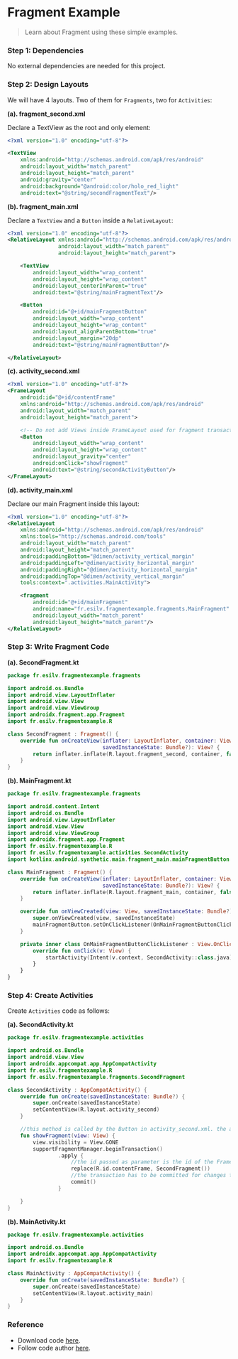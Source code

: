 # Fragment Example


>  Learn about Fragment using these simple examples.

### Step 1: Dependencies

No external dependencies are needed for this project.

### Step 2: Design Layouts

We will have 4 layouts. Two of them for `Fragments`, two for `Activities`:

**(a). fragment_second.xml**

Declare a TextView as the root and only element:

```xml
<?xml version="1.0" encoding="utf-8"?>

<TextView
    xmlns:android="http://schemas.android.com/apk/res/android"
    android:layout_width="match_parent"
    android:layout_height="match_parent"
    android:gravity="center"
    android:background="@android:color/holo_red_light"
    android:text="@string/secondFragmentText"/>


```

**(b). fragment_main.xml**

Declare a `TextView` and a `Button` inside a `RelativeLayout`:

```xml
<?xml version="1.0" encoding="utf-8"?>
<RelativeLayout xmlns:android="http://schemas.android.com/apk/res/android"
                android:layout_width="match_parent"
                android:layout_height="match_parent">

    <TextView
        android:layout_width="wrap_content"
        android:layout_height="wrap_content"
        android:layout_centerInParent="true"
        android:text="@string/mainFragmentText"/>

    <Button
        android:id="@+id/mainFragmentButton"
        android:layout_width="wrap_content"
        android:layout_height="wrap_content"
        android:layout_alignParentBottom="true"
        android:layout_margin="20dp"
        android:text="@string/mainFragmentButton"/>

</RelativeLayout>

```

**(c). activity_second.xml**

```xml
<?xml version="1.0" encoding="utf-8"?>
<FrameLayout
    android:id="@+id/contentFrame"
    xmlns:android="http://schemas.android.com/apk/res/android"
    android:layout_width="match_parent"
    android:layout_height="match_parent">

    <!-- Do not add Views inside FrameLayout used for fragment transactions. This is only for a test purpose-->
    <Button
        android:layout_width="wrap_content"
        android:layout_height="wrap_content"
        android:layout_gravity="center"
        android:onClick="showFragment"
        android:text="@string/secondActivityButton"/>
</FrameLayout>

```

**(d). activity_main.xml**

Declare our main Fragment inside this layout:

```xml
<?xml version="1.0" encoding="utf-8"?>
<RelativeLayout
    xmlns:android="http://schemas.android.com/apk/res/android"
    xmlns:tools="http://schemas.android.com/tools"
    android:layout_width="match_parent"
    android:layout_height="match_parent"
    android:paddingBottom="@dimen/activity_vertical_margin"
    android:paddingLeft="@dimen/activity_horizontal_margin"
    android:paddingRight="@dimen/activity_horizontal_margin"
    android:paddingTop="@dimen/activity_vertical_margin"
    tools:context=".activities.MainActivity">

    <fragment
        android:id="@+id/mainFragment"
        android:name="fr.esilv.fragmentexample.fragments.MainFragment"
        android:layout_width="match_parent"
        android:layout_height="match_parent"/>
</RelativeLayout>

```


### Step 3: Write Fragment Code

**(a). SecondFragment.kt**

```kotlin
package fr.esilv.fragmentexample.fragments

import android.os.Bundle
import android.view.LayoutInflater
import android.view.View
import android.view.ViewGroup
import androidx.fragment.app.Fragment
import fr.esilv.fragmentexample.R

class SecondFragment : Fragment() {
	override fun onCreateView(inflater: LayoutInflater, container: ViewGroup?,
	                          savedInstanceState: Bundle?): View? {
		return inflater.inflate(R.layout.fragment_second, container, false)
	}
}

```

**(b). MainFragment.kt**

```kotlin
package fr.esilv.fragmentexample.fragments

import android.content.Intent
import android.os.Bundle
import android.view.LayoutInflater
import android.view.View
import android.view.ViewGroup
import androidx.fragment.app.Fragment
import fr.esilv.fragmentexample.R
import fr.esilv.fragmentexample.activities.SecondActivity
import kotlinx.android.synthetic.main.fragment_main.mainFragmentButton

class MainFragment : Fragment() {
	override fun onCreateView(inflater: LayoutInflater, container: ViewGroup?,
	                          savedInstanceState: Bundle?): View? {
		return inflater.inflate(R.layout.fragment_main, container, false)
	}

	override fun onViewCreated(view: View, savedInstanceState: Bundle?) {
		super.onViewCreated(view, savedInstanceState)
		mainFragmentButton.setOnClickListener(OnMainFragmentButtonClickListener())
	}

	private inner class OnMainFragmentButtonClickListener : View.OnClickListener {
		override fun onClick(v: View) {
			startActivity(Intent(v.context, SecondActivity::class.java))
		}
	}
}

```

### Step 4: Create Activities

Create `Activities` code as follows:

**(a). SecondActivity.kt**

```kotlin
package fr.esilv.fragmentexample.activities

import android.os.Bundle
import android.view.View
import androidx.appcompat.app.AppCompatActivity
import fr.esilv.fragmentexample.R
import fr.esilv.fragmentexample.fragments.SecondFragment

class SecondActivity : AppCompatActivity() {
	override fun onCreate(savedInstanceState: Bundle?) {
		super.onCreate(savedInstanceState)
		setContentView(R.layout.activity_second)
	}

	//this method is called by the Button in activity_second.xml. the android:onClick attribute binds with this method.
	fun showFragment(view: View) {
		view.visibility = View.GONE
		supportFragmentManager.beginTransaction()
				.apply {
					//the id passed as parameter is the id of the FrameLayout defined in activity_second.xml.
					replace(R.id.contentFrame, SecondFragment())
					//the transaction has to be committed for changes to happen.
					commit()
				}

	}
}

```

**(b). MainActivity.kt**

```kotlin
package fr.esilv.fragmentexample.activities

import android.os.Bundle
import androidx.appcompat.app.AppCompatActivity
import fr.esilv.fragmentexample.R

class MainActivity : AppCompatActivity() {
	override fun onCreate(savedInstanceState: Bundle?) {
		super.onCreate(savedInstanceState)
		setContentView(R.layout.activity_main)
	}
}

```

### Reference

- Download code [here](https://github.com/nguyen-baylatry-esilv/fragment-example/archive/refs/heads/master.zip).
- Follow code author [here](https://github.com/nguyen-baylatry-esilv/).
